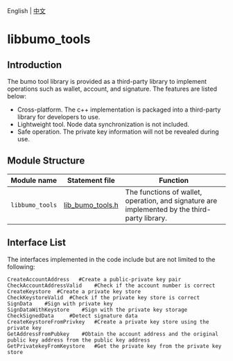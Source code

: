 English | [中文](README_CN.md) 

# libbumo_tools

## Introduction
The bumo tool library is provided as a third-party library to implement operations such as wallet, account, and signature. The features are listed below:
- Cross-platform. The c++ implementation is packaged into a third-party library for developers to use.
- Lightweight tool. Node data synchronization is not included.
- Safe operation. The private key information will not be revealed during use.

## Module Structure

Module name | Statement file | Function
|:--- | --- | ---
| `libbumo_tools` | [lib_bumo_tools.h](./lib_bumo_tools.h) | The functions of wallet, operation, and signature are implemented by the third-party library.
## Interface List

The interfaces implemented in the code include but are not limited to the following:
```
CreateAccountAddress   #Create a public-private key pair
CheckAccountAddressValid    #Check if the account number is correct
CreateKeystore  #Create a private key store
CheckKeystoreValid  #Check if the private key store is correct
SignData    #Sign with private key
SignDataWithKeystore    #Sign with the private key storage
CheckSignedData     #Detect signature data
CreateKeystoreFromPrivkey   #Create a private key store using the private key
GetAddressFromPubkey    #Obtain the account address and the original public key address from the public key address
GetPrivatekeyFromKeystore   #Get the private key from the private key store
```


